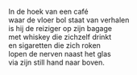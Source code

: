 <!--
title: In de hoek van een café...
categories: nederlands, poems
-->
In de hoek van een café\
waar de vloer bol staat van verhalen\
is hij de reiziger op zijn bagage\
met whiskey die zichzelf drinkt\
en sigaretten die zich roken\
lopen de nerven naast het glas\
via zijn still hand naar boven.
